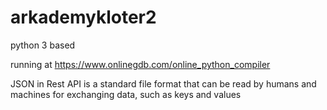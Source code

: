 # arkademykloter2

python 3 based

running at https://www.onlinegdb.com/online_python_compiler

JSON in Rest API is a standard file format that can be read by humans and machines for exchanging data, such as keys and values
